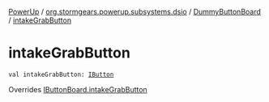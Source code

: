 [PowerUp](../../index.md) / [org.stormgears.powerup.subsystems.dsio](../index.md) / [DummyButtonBoard](index.md) / [intakeGrabButton](./intake-grab-button.md)

# intakeGrabButton

`val intakeGrabButton: `[`IButton`](../../org.stormgears.utils.dsio/-i-button/index.md)

Overrides [IButtonBoard.intakeGrabButton](../-i-button-board/intake-grab-button.md)

